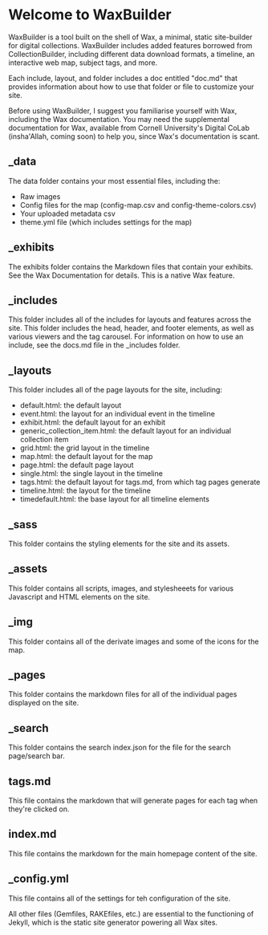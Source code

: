 # Welcome to WaxBuilder
WaxBuilder is a tool built on the shell of Wax, a minimal, static site-builder for digital collections. WaxBuilder includes added features borrowed from CollectionBuilder, including different data download formats, a timeline, an interactive web map, subject tags, and more.

Each include, layout, and folder includes a doc entitled "doc.md" that provides information about how to use that folder or file to customize your site.

Before using WaxBuilder, I suggest you familiarise yourself with Wax, including the Wax documentation. You may need the supplemental documentation for Wax, available from Cornell University's Digital CoLab (insha'Allah, coming soon) to help you, since Wax's documentation is scant.

## _data
The data folder contains your most essential files, including the:
  - Raw images
  - Config files for the map (config-map.csv and config-theme-colors.csv)
  - Your uploaded metadata csv
  - theme.yml file (which includes settings for the map)

## _exhibits
The exhibits folder contains the Markdown files that contain your exhibits. See the Wax Documentation for details. This is a native Wax feature.

## _includes
This folder includes all of the includes for layouts and features across the site. This folder includes the head, header, and footer elements, as well as various viewers and the tag carousel. For information on how to use an include, see the docs.md file in the _includes folder.

## _layouts
This folder includes all of the page layouts for the site, including:
  - default.html: the default layout
  - event.html: the layout for an individual event in the timeline
  - exhibit.html: the default layout for an exhibit
  - generic_collection_item.html: the default layout for an individual collection item
  - grid.html: the grid layout in the timeline
  - map.html: the default layout for the map
  - page.html: the default page layout
  - single.html: the single layout in the timeline
  - tags.html: the default layout for tags.md, from which tag pages generate
  - timeline.html: the layout for the timeline
  - timedefault.html: the base layout for all timeline elements
    
## _sass
This folder contains the styling elements for the site and its assets.

## _assets
This folder contains all scripts, images, and stylesheeets for various Javascript and HTML elements on the site.

## _img
This folder contains all of the derivate images and some of the icons for the map.

## _pages
This folder contains the markdown files for all of the individual pages displayed on the site.

## _search
This folder contains the search index.json for the file for the search page/search bar.

## tags.md
This file contains the markdown that will generate pages for each tag when they're clicked on.

## index.md
This file contains the markdown for the main homepage content of the site.

## _config.yml
This file contains all of the settings for teh configuration of the site.

All other files (Gemfiles, RAKEfiles, etc.) are essential to the functioning of Jekyll, which is the static site generator powering all Wax sites. 



